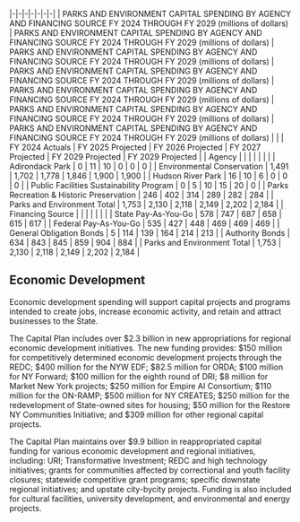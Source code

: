 |-|-|-|-|-|-|-|
| PARKS AND ENVIRONMENT CAPITAL SPENDING BY AGENCY AND FINANCING SOURCE FY 2024 THROUGH FY 2029 (millions of dollars) | PARKS AND ENVIRONMENT CAPITAL SPENDING BY AGENCY AND FINANCING SOURCE FY 2024 THROUGH FY 2029 (millions of dollars) | PARKS AND ENVIRONMENT CAPITAL SPENDING BY AGENCY AND FINANCING SOURCE FY 2024 THROUGH FY 2029 (millions of dollars) | PARKS AND ENVIRONMENT CAPITAL SPENDING BY AGENCY AND FINANCING SOURCE FY 2024 THROUGH FY 2029 (millions of dollars) | PARKS AND ENVIRONMENT CAPITAL SPENDING BY AGENCY AND FINANCING SOURCE FY 2024 THROUGH FY 2029 (millions of dollars) | PARKS AND ENVIRONMENT CAPITAL SPENDING BY AGENCY AND FINANCING SOURCE FY 2024 THROUGH FY 2029 (millions of dollars) | PARKS AND ENVIRONMENT CAPITAL SPENDING BY AGENCY AND FINANCING SOURCE FY 2024 THROUGH FY 2029 (millions of dollars) |
| | FY 2024  Actuals | FY 2025  Projected | FY 2026  Projected | FY 2027  Projected | FY 2029  Projected | FY 2029  Projected |
| Agency | | | | | | |
| Adirondack Park | 0 | 11 | 10 | 0 | 0 | 0 |
| Environmental Conservation | 1,491 | 1,702 | 1,778 | 1,846 | 1,900 | 1,900 |
| Hudson River Park | 16 | 10 | 6 | 0 | 0 | 0 |
| Public Facilities Sustainability Program | 0 | 5 | 10 | 15 | 20 | 0 |
| Parks Recreation & Historic Preservation | 246 | 402 | 314 | 289 | 282 | 284 |
| Parks and Environment Total | 1,753 | 2,130 | 2,118 | 2,149 | 2,202 | 2,184 |
| Financing Source | | | | | | |
| State Pay-As-You-Go | 578 | 747 | 687 | 658 | 615 | 617 |
| Federal Pay-As-You-Go | 535 | 427 | 448 | 469 | 469 | 469 |
| General Obligation Bonds | 5 | 114 | 139 | 164 | 214 | 213 |
| Authority Bonds | 634 | 843 | 845 | 859 | 904 | 884 |
| Parks and Environment Total | 1,753 | 2,130 | 2,118 | 2,149 | 2,202 | 2,184 |

## **Economic Development**

Economic development spending will support capital projects and programs intended to create jobs, increase economic activity, and retain and attract businesses to the State.

The Capital Plan includes over $2.3 billion in new appropriations for regional economic development initiatives. The new funding provides: $150 million for competitively determined economic development projects through the REDC; $400 million for the NYW EDF; $82.5 million for ORDA; $100 million for NY Forward; $100 million for the eighth round of DRI; $8 million for Market New York projects; $250 million for Empire AI Consortium; $110 million for the ON-RAMP; $500 million for NY CREATES; $250 million for the redevelopment of State-owned sites for housing; $50 million for the Restore NY Communities Initiative; and $309 million for other regional capital projects.

The Capital Plan maintains over $9.9 billion in reappropriated capital funding for various economic development and regional initiatives, including: URI; Transformative Investment; REDC and high technology initiatives; grants for communities affected by correctional and youth facility closures; statewide competitive grant programs; specific downstate regional initiatives; and upstate city-bycity projects. Funding is also included for cultural facilities, university development, and environmental and energy projects.